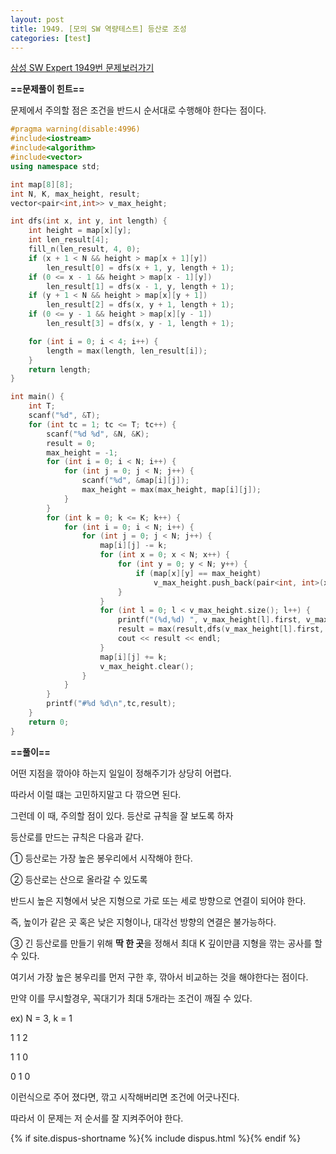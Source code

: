 ```yaml
---
layout: post
title: 1949. [모의 SW 역량테스트] 등산로 조성
categories: [test]
---
```

[삼성 SW Expert 1949번 문제보러가기](https://swexpertacademy.com/main/code/problem/problemDetail.do?contestProbId=AV5PoOKKAPIDFAUq)

**==문제풀이 힌트==**<br>

문제에서 주의할 점은 조건을 반드시 순서대로 수행해야 한다는 점이다.<br>

```cpp
#pragma warning(disable:4996)
#include<iostream>
#include<algorithm>
#include<vector>
using namespace std;

int map[8][8];
int N, K, max_height, result;
vector<pair<int,int>> v_max_height;

int dfs(int x, int y, int length) {
	int height = map[x][y];
	int len_result[4];
	fill_n(len_result, 4, 0);
	if (x + 1 < N && height > map[x + 1][y])
		len_result[0] = dfs(x + 1, y, length + 1);
	if (0 <= x - 1 && height > map[x - 1][y])
		len_result[1] = dfs(x - 1, y, length + 1);
	if (y + 1 < N && height > map[x][y + 1])
		len_result[2] = dfs(x, y + 1, length + 1);
	if (0 <= y - 1 && height > map[x][y - 1])
		len_result[3] = dfs(x, y - 1, length + 1);

	for (int i = 0; i < 4; i++) {
		length = max(length, len_result[i]);
	}
	return length;
}

int main() {
	int T;
	scanf("%d", &T);
	for (int tc = 1; tc <= T; tc++) {
		scanf("%d %d", &N, &K);
		result = 0;
		max_height = -1;
		for (int i = 0; i < N; i++) {
			for (int j = 0; j < N; j++) {
				scanf("%d", &map[i][j]);
				max_height = max(max_height, map[i][j]);
			}
		}
		for (int k = 0; k <= K; k++) {
			for (int i = 0; i < N; i++) {
				for (int j = 0; j < N; j++) {
					map[i][j] -= k;
					for (int x = 0; x < N; x++) {
						for (int y = 0; y < N; y++) {
							if (map[x][y] == max_height)
								v_max_height.push_back(pair<int, int>(x, y));
						}
					}
					for (int l = 0; l < v_max_height.size(); l++) {
						printf("(%d,%d) ", v_max_height[l].first, v_max_height[l].second);
						result = max(result,dfs(v_max_height[l].first, v_max_height[l].second,1));
						cout << result << endl;
					}
					map[i][j] += k;
					v_max_height.clear();
				}
			}
		}
		printf("#%d %d\n",tc,result);
	}
	return 0;
}

```

**==풀이==**<br>

어떤 지점을 깎아야 하는지 일일이 정해주기가 상당히 어렵다.<br>

따라서 이럴 떄는 고민하지말고 다 깎으면 된다.<br>

그런데 이 때, 주의할 점이 있다. 등산로 규칙을 잘 보도록 하자<br>

등산로를 만드는 규칙은 다음과 같다.<br>

① 등산로는 가장 높은 봉우리에서 시작해야 한다.<br>

② 등산로는 산으로 올라갈 수 있도록 <br>

반드시 높은 지형에서 낮은 지형으로 가로 또는 세로 방향으로 연결이 되어야 한다.<br>

즉, 높이가 같은 곳 혹은 낮은 지형이나, 대각선 방향의 연결은 불가능하다.<br>

③ 긴 등산로를 만들기 위해 **딱 한 곳**을 정해서 최대 K 깊이만큼 지형을 깎는 공사를 할 수 있다.<br>

여기서 가장 높은 봉우리를 먼저 구한 후, 깎아서 비교하는 것을 해야한다는 점이다.<br>

만약 이를 무시할경우, 꼭대기가 최대 5개라는 조건이 깨질 수 있다.<br>

ex) N = 3, k = 1<br>

1 1 2<br>

1 1 0<br>

0 1 0<br>

이런식으로 주어 졌다면,  깎고 시작해버리면 조건에 어긋나진다.<br>

따라서 이 문제는 저 순서를 잘 지켜주어야 한다.<br>

{% if site.dispus-shortname %}{% include dispus.html %}{% endif %}
